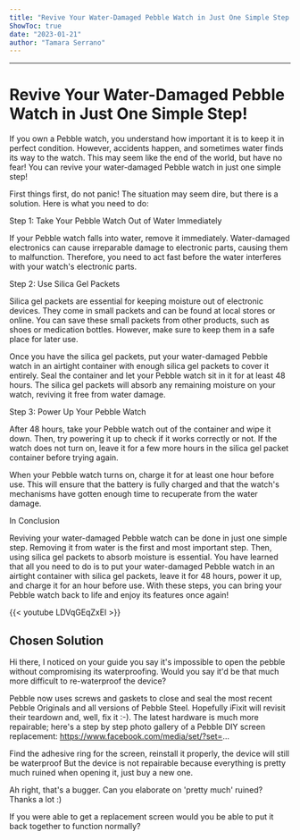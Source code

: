 ```yaml
---
title: "Revive Your Water-Damaged Pebble Watch in Just One Simple Step!"
ShowToc: true 
date: "2023-01-21"
author: "Tamara Serrano"
---
```

*****
# Revive Your Water-Damaged Pebble Watch in Just One Simple Step!

If you own a Pebble watch, you understand how important it is to keep it in perfect condition. However, accidents happen, and sometimes water finds its way to the watch. This may seem like the end of the world, but have no fear! You can revive your water-damaged Pebble watch in just one simple step!

First things first, do not panic! The situation may seem dire, but there is a solution. Here is what you need to do:

Step 1: Take Your Pebble Watch Out of Water Immediately

If your Pebble watch falls into water, remove it immediately. Water-damaged electronics can cause irreparable damage to electronic parts, causing them to malfunction. Therefore, you need to act fast before the water interferes with your watch's electronic parts.

Step 2: Use Silica Gel Packets

Silica gel packets are essential for keeping moisture out of electronic devices. They come in small packets and can be found at local stores or online. You can save these small packets from other products, such as shoes or medication bottles. However, make sure to keep them in a safe place for later use.

Once you have the silica gel packets, put your water-damaged Pebble watch in an airtight container with enough silica gel packets to cover it entirely. Seal the container and let your Pebble watch sit in it for at least 48 hours. The silica gel packets will absorb any remaining moisture on your watch, reviving it free from water damage.

Step 3: Power Up Your Pebble Watch

After 48 hours, take your Pebble watch out of the container and wipe it down. Then, try powering it up to check if it works correctly or not. If the watch does not turn on, leave it for a few more hours in the silica gel packet container before trying again.

When your Pebble watch turns on, charge it for at least one hour before use. This will ensure that the battery is fully charged and that the watch's mechanisms have gotten enough time to recuperate from the water damage.

In Conclusion

Reviving your water-damaged Pebble watch can be done in just one simple step. Removing it from water is the first and most important step. Then, using silica gel packets to absorb moisture is essential. You have learned that all you need to do is to put your water-damaged Pebble watch in an airtight container with silica gel packets, leave it for 48 hours, power it up, and charge it for an hour before use. With these steps, you can bring your Pebble watch back to life and enjoy its features once again!

{{< youtube LDVqGEqZxEI >}} 



## Chosen Solution
 Hi there,
I noticed on your guide you say it's impossible to open the pebble without compromising its waterproofing. Would you say it'd be that much more difficult to re-waterproof the device?

 Pebble now uses screws and gaskets to close and seal the most recent Pebble Originals and all versions of Pebble Steel.  Hopefully iFixit will revisit their teardown and, well, fix it :-).  The latest hardware is much more repairable; here's a step by step  photo gallery of a Pebble DIY screen replacement: https://www.facebook.com/media/set/?set=...

 Find the adhesive ring for the screen, reinstall it properly, the device will still be waterproof
But the device is not repairable because everything is pretty much ruined when opening it, just buy a new one.

 Ah right, that's a bugger. Can you elaborate on 'pretty much' ruined? Thanks a lot :)

 If you were able to get a replacement screen would you be able to put it back together to function normally?




